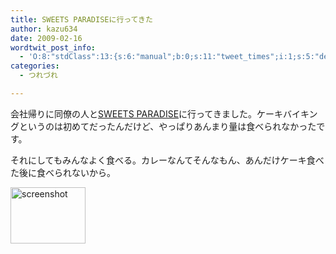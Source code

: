 ```yaml
---
title: SWEETS PARADISEに行ってきた
author: kazu634
date: 2009-02-16
wordtwit_post_info:
  - 'O:8:"stdClass":13:{s:6:"manual";b:0;s:11:"tweet_times";i:1;s:5:"delay";i:0;s:7:"enabled";i:1;s:10:"separation";s:2:"60";s:7:"version";s:3:"3.7";s:14:"tweet_template";b:0;s:6:"status";i:2;s:6:"result";a:0:{}s:13:"tweet_counter";i:2;s:13:"tweet_log_ids";a:1:{i:0;i:4509;}s:9:"hash_tags";a:0:{}s:8:"accounts";a:1:{i:0;s:7:"kazu634";}}'
categories:
  - つれづれ

---
```

<div class="section">
<p>
    会社帰りに同僚の人と<a href="http://www.sweets-paradise.com/" onclick="__gaTracker('send', 'event', 'outbound-article', 'http://www.sweets-paradise.com/', 'SWEETS PARADISE');" target="_blank">SWEETS PARADISE</a>に行ってきました。ケーキバイキングというのは初めてだったんだけど、やっぱりあんまり量は食べられなかったです。
</p>
  
<p>
    それにしてもみんなよく食べる。カレーなんてそんなもん、あんだけケーキ食べた後に食べられないから。
</p>
  
<p>
<a href="http://www.sweets-paradise.com/" onclick="__gaTracker('send', 'event', 'outbound-article', 'http://www.sweets-paradise.com/', '');" class="http-screenshot" target="_blank"><img class="http-screenshot" src="http://screenshot.hatena.ne.jp/images/120x90/2/3/6/d/1/5711b46095d1eed23c883533126a7a43188.jpg" height="90px" width="120px" alt="screenshot" /></a>
</p>
</div>
